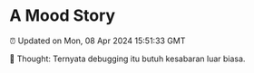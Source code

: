 # A Mood Story

⏰ Updated on Mon, 08 Apr 2024 15:51:33 GMT

💭 Thought: Ternyata debugging itu butuh kesabaran luar biasa.

